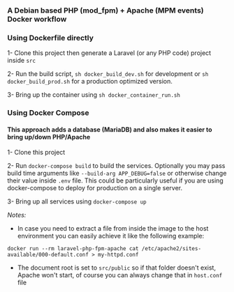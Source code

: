 ### A Debian based PHP (mod_fpm) + Apache (MPM events) Docker workflow

### Using Dockerfile directly
1- Clone this project then generate a Laravel (or any PHP code) project inside `src`

2- Run the build script, `sh docker_build_dev.sh` for development or `sh docker_build_prod.sh` for a production optimized version.

3- Bring up the container using `sh docker_container_run.sh`

### Using Docker Compose
#### This approach adds a database (MariaDB) and also makes it easier to bring up/down PHP/Apache
1- Clone this project

2- Run `docker-compose build` to build the services. Optionally you may pass build time arguments like `--build-arg APP_DEBUG=false` or otherwise change their value inside `.env` file.
This could be particularly useful if you are using docker-compose to deploy for production on a single server.

3- Bring up all services using `docker-compose up`

_Notes:_

- In case you need to extract a file from inside the image to the host environment you can easily achieve it like the following example:

`docker run --rm laravel-php-fpm-apache cat /etc/apache2/sites-available/000-default.conf > my-httpd.conf`
- The document root is set to `src/public` so if that folder doesn't exist, Apache won't start, of course you can always change that in `host.conf` file